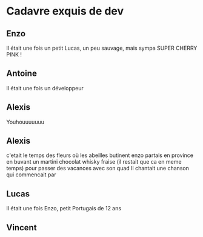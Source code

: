 # Cadavre exquis de dev

## Enzo
Il était une fois un petit Lucas, un peu sauvage, mais sympa
SUPER CHERRY PINK !

## Antoine
Il était une fois un développeur

## Alexis
Youhouuuuuuu
## Alexis
c'etait le temps des fleurs où
les abeilles butinent
enzo partais en province
en buvant un martini chocolat whisky fraise (il restait que ca en meme temps)
pour passer des vacances avec son quad
Il chantait une chanson qui commencait par

## Lucas

Il était une fois Enzo, petit Portugais de 12 ans

## Vincent
